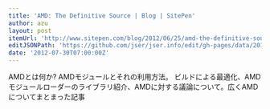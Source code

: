 ```yaml
---
title: 'AMD: The Definitive Source | Blog | SitePen'
author: azu
layout: post
itemUrl: 'http://www.sitepen.com/blog/2012/06/25/amd-the-definitive-source/'
editJSONPath: 'https://github.com/jser/jser.info/edit/gh-pages/data/2012/07/index.json'
date: '2012-07-30T07:00:00Z'
---
```

AMDとは何か? AMDモジュールとそれの利用方法。
ビルドによる最適化、AMDモジュールローダーのライブラリ紹介、AMDに対する議論について。広くAMDについてまとまった記事
